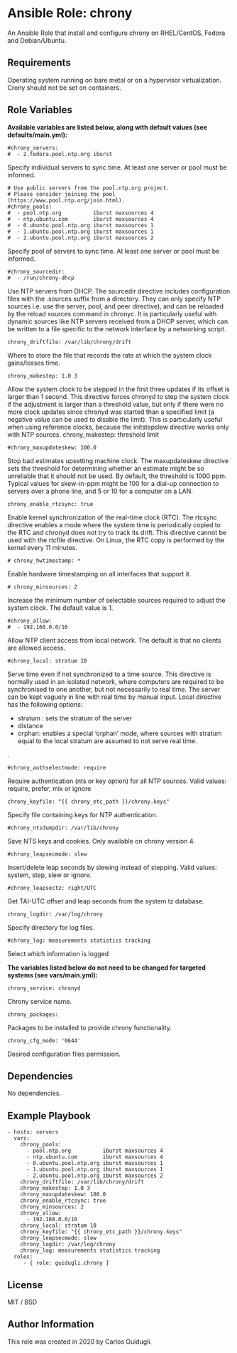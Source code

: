 Ansible Role: chrony
=========

An Ansible Role that install and configure chrony on RHEL/CentOS, Fedora and Debian/Ubuntu.

Requirements
------------

Operating system running on bare metal or on a hypervisor virtualization. Crony should not be set on containers.

Role Variables
--------------

**Available variables are listed below, along with default values (see defaults/main.yml):**

    #chrony_servers:
    #  - 2.fedora.pool.ntp.org iburst

Specify individual servers to sync time. At least one server or pool must be informed.

    # Use public servers from the pool.ntp.org project.
    # Please consider joining the pool (https://www.pool.ntp.org/join.html).
    #chrony_pools:
    #  - pool.ntp.org          iburst maxsources 4
    #  - ntp.ubuntu.com        iburst maxsources 4
    #  - 0.ubuntu.pool.ntp.org iburst maxsources 1
    #  - 1.ubuntu.pool.ntp.org iburst maxsources 1
    #  - 2.ubuntu.pool.ntp.org iburst maxsources 2

Specify pool of servers to sync time. At least one server or pool must be informed.

    #chrony_sourcedir:
    #  - /run/chrony-dhcp

Use NTP servers from DHCP.
The sourcedir directive includes configuration files with the .sources suffix from a directory. They can only specify NTP sources i.e. use the server, pool, and peer directive), and can be reloaded by the reload sources command in chronyc. It is particularly useful with dynamic sources like NTP servers received from a DHCP server, which can be written to a file specific to the network interface by a networking script.

    chrony_driftfile: /var/lib/chrony/drift

Where to store the file that records the rate at which the system clock gains/losses time.


    chrony_makestep: 1.0 3

Allow the system clock to be stepped in the first three updates if its offset is larger than 1 second. This directive forces chronyd to step the system clock if the adjustment is larger than a threshold value, but only if there were no more clock updates since chronyd was started than a specified limit (a negative value can be used to disable the limit).
This is particularly useful when using reference clocks, because the initstepslew directive works only with NTP sources.
chrony_makestep: threshold limit

    #chrony_maxupdateskew: 100.0

Stop bad estimates upsetting machine clock. The maxupdateskew directive sets the threshold for determining whether an estimate might be so unreliable that it should not be used. By default, the threshold is 1000 ppm. Typical values for skew-in-ppm might be 100 for a dial-up connection to servers over a phone line, and 5 or 10 for a computer on a LAN.

    chrony_enable_rtcsync: true

Enable kernel synchronization of the real-time clock (RTC). The rtcsync directive enables a mode where the system time is periodically copied to the RTC and chronyd does not try to track its drift. This directive cannot be used with the rtcfile directive. On Linux, the RTC copy is performed by the kernel every 11 minutes.

    # chrony_hwtimestamp: *

Enable hardware timestamping on all interfaces that support it.

    # chrony_minsources: 2

Increase the minimum number of selectable sources required to adjust the system clock. The default value is 1.

    #chrony_allow:
    #  - 192.168.0.0/16

Allow NTP client access from local network. The default is that no clients are allowed access.

    #chrony_local: stratum 10

Serve time even if not synchronized to a time source.
This directive is normally used in an isolated network, where computers are required to be synchronised to one another, but not necessarily to real time. The server can be kept vaguely in line with real time by manual input.
Local directive has the following options:
  - stratum <stratum>: sets the stratum of the server
  - distance <distance>
  - orphan: enables a special ‘orphan’ mode, where sources with stratum equal to the local stratum are assumed to not serve real time.

.

    #chrony_authselectmode: require

Require authentication (nts or key option) for all NTP sources. Valid values: require, prefer, mix or ignore

    chrony_keyfile: "{{ chrony_etc_path }}/chrony.keys"

Specify file containing keys for NTP authentication.

    #chrony_ntsdumpdir: /var/lib/chrony

Save NTS keys and cookies. Only available on chrony version 4.

    #chrony_leapsecmode: slew

Insert/delete leap seconds by slewing instead of stepping. Valid values: system, step, slew or ignore.

    #chrony_leapsectz: right/UTC

Get TAI-UTC offset and leap seconds from the system tz database.

    chrony_logdir: /var/log/chrony

Specify directory for log files.

    #chrony_log: measurements statistics tracking

Select which information is logged

**The variables listed below do not need to be changed for targeted systems (see vars/main.yml):**

    chrony_service: chronyd

Chrony service name.

    chrony_packages:

Packages to be installed to provide chrony functionality.

    chrony_cfg_mode: '0644'

Desired configuration files permission.

Dependencies
------------

No dependencies.

Example Playbook
----------------

    - hosts: servers
      vars:
        chrony_pools:
          - pool.ntp.org          iburst maxsources 4
          - ntp.ubuntu.com        iburst maxsources 4
          - 0.ubuntu.pool.ntp.org iburst maxsources 1
          - 1.ubuntu.pool.ntp.org iburst maxsources 1
          - 2.ubuntu.pool.ntp.org iburst maxsources 2
        chrony_driftfile: /var/lib/chrony/drift
        chrony_makestep: 1.0 3
        chrony_maxupdateskew: 100.0
        chrony_enable_rtcsync: true
        chrony_minsources: 2
        chrony_allow:
          - 192.168.0.0/16
        chrony_local: stratum 10
        chrony_keyfile: "{{ chrony_etc_path }}/chrony.keys"
        chrony_leapsecmode: slew
        chrony_logdir: /var/log/chrony
        chrony_log: measurements statistics tracking
      roles:
         - { role: guidugli.chrony }

License
-------

MIT / BSD

Author Information
------------------

This role was created in 2020 by Carlos Guidugli.
